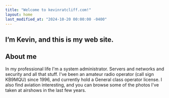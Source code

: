 ```yaml
---
title: "Welcome to kevinratcliff.com!"
layout: home
last_modified_at: "2024-10-20 00:00:00 -0400"
---
```

## I’m Kevin, and this is my web site.

## About me

In my professional life I'm a system administrator. Servers and networks and security and all that stuff. I've been an amateur radio operator (call sign KB9MQU) since 1996, and currently hold a General class operator license. I also find aviation interesting, and you can browse some of the photos I've taken at airshows in the last few years.